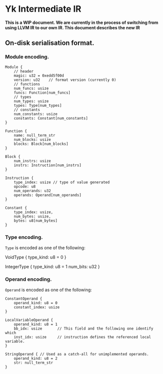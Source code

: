 # Yk Intermediate IR

**This is a WIP document. We are currently in the process of switching from
using LLVM IR to our own IR. This document describes the new IR**

## On-disk serialisation format.

### Module encoding.

```
Module {
    // header
    magic: u32 = 0xedd5f00d
    version: u32    // format version (currently 0)
    // functions
    num_funcs: usize
    funcs: Function[num_funcs]
    // types
    num_types: usize
    types: Type[num_types]
    // constants
    num_constants: usize
    constants: Constant[num_constants]
}

Function {
    name: null_term_str
    num_blocks: usize
    blocks: Block[num_blocks]
}

Block {
    num_instrs: usize
    instrs: Instruction[num_instrs]
}

Instruction {
    type_index: usize // type of value generated
    opcode: u8
    num_operands: u32
    operands: Operand[num_operands]
}

Constant {
    type_index: usize,
    num_bytes: usize,
    bytes: u8[num_bytes]
}
```


### Type encoding.

`Type` is encoded as one of the following:

VoidType {
    type_kind: u8 = 0
}

IntegerType {
    type_kind: u8 = 1
    num_bits: u32
}

### Operand encoding.

`Operand` is encoded as one of the following:

```
ConstantOperand {
    operand_kind: u8 = 0
    constant_index: usize
}

LocalVariableOperand {
    operand_kind: u8 = 1
    bb_idx: usize       // This field and the following one identify which
    inst_idx: usize     // instruction defines the referenced local variable.
}

StringOperand { // Used as a catch-all for unimplemented operands.
    operand_kind: u8 = 2
    str: null_term_str
}
```
